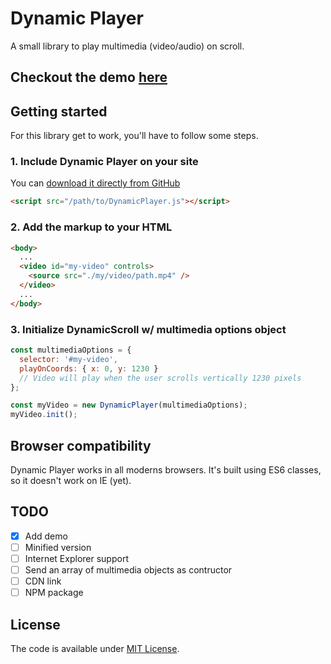 # Dynamic Player

A small library to play multimedia (video/audio) on scroll.

## Checkout the demo [here](https://dynamic-scroll.netlify.com/example/)

## Getting started

For this library get to work, you'll have to follow some steps.

### 1. Include Dynamic Player on your site

You can [download it directly from GitHub](github.com)

```html
<script src="/path/to/DynamicPlayer.js"></script>
```

### 2. Add the markup to your HTML

```html
<body>
  ...
  <video id="my-video" controls>
    <source src="./my/video/path.mp4" />
  </video>
  ...
</body>
```

### 3. Initialize DynamicScroll w/ multimedia options object

```js
const multimediaOptions = {
  selector: '#my-video',
  playOnCoords: { x: 0, y: 1230 }
  // Video will play when the user scrolls vertically 1230 pixels
};

const myVideo = new DynamicPlayer(multimediaOptions);
myVideo.init();
```

## Browser compatibility

Dynamic Player works in all moderns browsers. It's built using ES6 classes, so it doesn't work on IE (yet).

## TODO

- [x] Add demo
- [ ] Minified version
- [ ] Internet Explorer support
- [ ] Send an array of multimedia objects as contructor
- [ ] CDN link
- [ ] NPM package

## License

The code is available under [MIT License](https://github.com/vitorfreitas/dynamic-player/blob/master/LICENSE).
